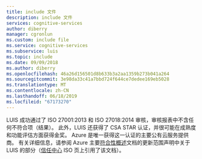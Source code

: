 ```yaml
---
title: include 文件
description: include 文件
services: cognitive-services
author: diberry
manager: cgronlun
ms.custom: include file
ms.service: cognitive-services
ms.subservice: luis
ms.topic: include
ms.date: 09/09/2018
ms.author: diberry
ms.openlocfilehash: 46a26d156501d8b633b3a2aa1359b273b041a264
ms.sourcegitcommit: 3e98da33c41a7bbd724f644ce7dedee169eb5028
ms.translationtype: MT
ms.contentlocale: zh-CN
ms.lasthandoff: 06/18/2019
ms.locfileid: "67173270"
---
```

LUIS 成功通过了 ISO 27001:2013 和 ISO 27018:2014 审核，审核报表中不含任何不符合项（结果）。 此外，LUIS 还获得了 CSA STAR 认证，并很可能在成熟度和功能评估方面获得金奖。 Azure 是唯一获得这一认证的主要公有云服务提供商。 有关详细信息，请参阅 Azure 主要[符合性概述](https://gallery.technet.microsoft.com/Overview-of-Azure-c1be3942)文档的更新范围声明中关于 LUIS 的部分（[信任中心](https://www.microsoft.com/en-us/trustcenter/compliance/iso-iec-27001) ISO 页上引用了该文档）。 
